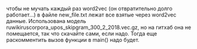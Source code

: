чтобы не мучать каждый раз word2vec (он отвратительно долго работает...) в файле new_file.txt лежат все взятые через word2vec данные. Использована модель ruwikiruscorpora_upos_skipgram_300_2_2018.vec.gz, но на гитхаб она не помещается, так что скачайте сами, если надо. Тогда еще раскомментить вызов функции в main() надо будет.

